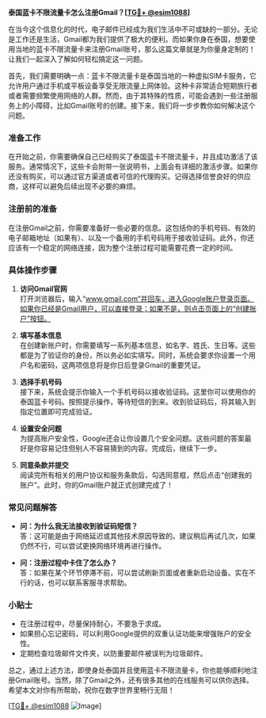 **泰国蓝卡不限流量卡怎么注册Gmail？[[TG💪+ @esim1088](https://t.me/s/esim1088)]**

在当今这个信息化的时代，电子邮件已经成为我们生活中不可或缺的一部分。无论是工作还是生活，Gmail都为我们提供了极大的便利。而如果你身在泰国，想要使用当地的蓝卡不限流量卡来注册Gmail账号，那么这篇文章就是为你量身定制的！让我们一起深入了解如何轻松搞定这一问题。

首先，我们需要明确一点：蓝卡不限流量卡是泰国当地的一种虚拟SIM卡服务，它允许用户通过手机或平板设备享受无限流量上网体验。这种卡非常适合短期旅行者或者需要频繁使用网络的人群。然而，由于其特殊的性质，可能会遇到一些注册服务上的小障碍，比如Gmail账号的创建。接下来，我们将一步步教你如何解决这个问题。

### 准备工作

在开始之前，你需要确保自己已经购买了泰国蓝卡不限流量卡，并且成功激活了该服务。通常情况下，这些卡会附带一张说明书，上面会有详细的激活步骤。如果你还没有购买，可以通过官方渠道或者可信的代理购买。记得选择信誉良好的供应商，这样可以避免后续出现不必要的麻烦。

### 注册前的准备

在注册Gmail之前，你需要准备好一些必要的信息。这包括你的手机号码、有效的电子邮箱地址（如果有）、以及一个备用的手机号码用于接收验证码。此外，你还应该有一个稳定的网络连接，因为整个注册过程可能需要花费一定的时间。

### 具体操作步骤

1. **访问Gmail官网**  
   打开浏览器后，输入“www.gmail.com”并回车，进入Google账户登录页面。如果你已经是Gmail用户，可以直接登录；如果不是，则点击页面上的“创建账户”按钮。

2. **填写基本信息**  
   在创建新账户时，你需要填写一系列基本信息，如名字、姓氏、生日等。这些都是为了验证你的身份，所以务必如实填写。同时，系统会要求你设置一个用户名和密码，这两项信息将是你日后登录Gmail的重要凭证。

3. **选择手机号码**  
   接下来，系统会提示你输入一个手机号码以接收验证码。这里你可以使用你的泰国蓝卡号码。按照提示操作，等待短信的到来。收到验证码后，将其输入到指定位置即可完成验证。

4. **设置安全问题**  
   为提高账户安全性，Google还会让你设置几个安全问题。这些问题的答案最好是你容易记住但别人不容易猜到的内容。完成后，继续下一步。

5. **同意条款并提交**  
   阅读完所有相关的用户协议和服务条款后，勾选同意框，然后点击“创建我的账户”。此时，你的Gmail账户就正式创建完成了！

### 常见问题解答

- **问：为什么我无法接收到验证码短信？**  
  答：这可能是由于网络延迟或其他技术原因导致的。建议稍后再试几次，如果仍然不行，可以尝试更换网络环境再进行操作。

- **问：注册过程中卡住了怎么办？**  
  答：如果在某个环节停滞不前，可以尝试刷新页面或者重新启动设备。实在不行的话，也可以联系客服寻求帮助。

### 小贴士

- 在注册过程中，尽量保持耐心，不要急于求成。
- 如果担心忘记密码，可以利用Google提供的双重认证功能来增强账户的安全性。
- 定期检查垃圾邮件文件夹，以防重要邮件被误判为垃圾邮件。

总之，通过上述方法，即使身处泰国并且使用蓝卡不限流量卡，你也能够顺利地注册Gmail账号。当然，除了Gmail之外，还有很多其他的在线服务可以供你选择。希望本文对你有所帮助，祝你在数字世界里畅行无阻！

[[TG💪+ @esim1088](https://t.me/s/esim1088) ![Image](https://i.postimg.cc/4NQfJmqS/Snipaste-2025-05-13-00-14-12.png)]